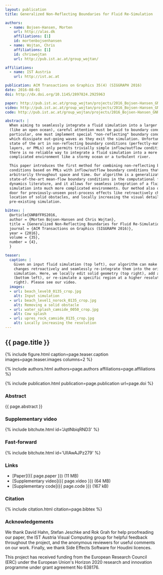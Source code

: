 ```yaml
---
layout: publication
title: Generalized Non-Reflecting Boundaries for Fluid Re-Simulation

authors:
  - name: Bojsen-Hansen, Morten
    url: http://alas.dk
    affiliations: [1]
    id: mortenbojsenhansen
  - name: Wojtan, Chris
    affiliations: [1]
    id: chriswojtan
    url: http://pub.ist.ac.at/group_wojtan/

affiliations:
  - name: IST Austria
    url: http://ist.ac.at

publication: ACM Transactions on Graphics 35(4) (SIGGRAPH 2016)
date: 2016-08-01
doi: http://dx.doi.org/10.1145/2897824.2925963

paper: http://pub.ist.ac.at/group_wojtan/projects/2016_Bojsen-Hansen_GNRBfFRS/2016_Bojsen-Hansen_GNRBfFRS.pdf
video: http://pub.ist.ac.at/group_wojtan/projects/2016_Bojsen-Hansen_GNRBfFRS/2016_Bojsen-Hansen_GNRBfFRS.mp4
code: http://pub.ist.ac.at/group_wojtan/projects/2016_Bojsen-Hansen_GNRBfFRS/2016_Bojsen-Hansen_GNRBfFRS.zip

abstract: |
  When aiming to seamlessly integrate a fluid simulation into a larger scenario
  (like an open ocean), careful attention must be paid to boundary conditions. In
  particular, one must implement special "non-reflecting" boundary conditions,
  which dissipate out-going waves as they exit the simulation. Unfortunately, the
  state of the art in non-reflecting boundary conditions (perfectly-matched
  layers, or PMLs) only permits trivially simple inflow/outflow conditions, so
  there is no reliable way to integrate a fluid simulation into a more
  complicated environment like a stormy ocean or a turbulent river.

  This paper introduces the first method for combining non-reflecting boundary
  conditions based on PMLs with inflow/outflow boundary conditions that vary
  arbitrarily throughout space and time. Our algorithm is a generalization of
  state-of-the-art mean-flow boundary conditions in the computational fluid
  dynamics literature, and it allows for seamless integration of a fluid
  simulation into much more complicated environments. Our method also opens the
  door for previously-unseen post-process effects like retroactively changing the
  location of solid obstacles, and locally increasing the visual detail of a
  pre-existing simulation.

bibtex: |
  @article{GNRBfFRS2016,
  author = {Morten Bojsen-Hansen and Chris Wojtan},
  title = {Generalized Non-Reflecting Boundaries for Fluid Re-Simulation},
  journal = {ACM Transactions on Graphics (SIGGRAPH 2016)},
  year = {2016},
  volume = {35},
  number = {4},
  }

teaser:
  caption: |
    Given an input fluid simulation (top left), our algorithm can make local
    changes retroactively and seamlessly re-integrate them into the original fluid
    simulation. Here, we locally edit solid geometry (top right), add a cow splash
    (bottom left), or re-simulate a specific region at a higher resolution (bottom
    right). Please see our video.
  images:
  - url: beach_level0_0135_crop.jpg
    alt: Input simulation 
  - url: beach_level1_norock_0135_crop.jpg
    alt: Removing a solid obstacle
  - url: water_splash_camside_0050_crop.jpg
    alt: Cow splash
  - url: upres_rock_camside_0135_crop.jpg
    alt: Locally increasing the resolution
---
```


## {{ page.title }}

{% include figure.html caption=page.teaser.caption images=page.teaser.images columns=2 %}

{% include authors.html authors=page.authors affiliations=page.affiliations %}

{% include publication.html publication=page.publication url=page.doi %}

### Abstract

{{ page.abstract }}

### Supplementary video

{% include bitchute.html id='JqtlNbiqRND3' %}

### Fast-forward

{% include bitchute.html id='UlIAwAJPz279' %}

### Links

* [Paper]({{ page.paper }}) (11 MB)
* [Supplementary video]({{ page.video }}) (64 MB)
* [Supplementary code]({{ page.code }}) (167 kB)

### Citation

{% include citation.html citation=page.bibtex %}

### Acknowledgements

We thank David Hahn, Stefan Jeschke and Rok Grah for help proofreading our
paper, the IST Austria Visual Computing group for helpful feedback throughout
the project, and the anonymous reviewers for useful comments on our work.
Finally, we thank Side Effects Software for Houdini licences.

This project has received funding from the European Research Council (ERC)
under the European Union's Horizon 2020 research and innovation programme under
grant agreement No 638176.
